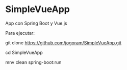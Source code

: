 # SimpleVueApp

App con Spring Boot y Vue.js

Para ejecutar:

 git clone https://github.com/jogoram/SimpleVueApp.git
 
 cd SimpleVueApp
 
 mnv clean spring-boot:run
 
